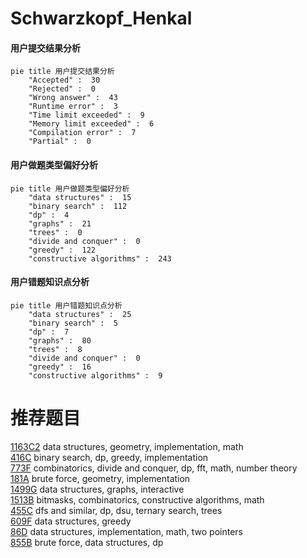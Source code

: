 # Schwarzkopf_Henkal

<!-- tabs:start -->



#### **用户提交结果分析**

```mermaid
pie title 用户提交结果分析
    "Accepted" :  30
    "Rejected" :  0
    "Wrong answer" :  43
    "Runtime error" :  3
    "Time limit exceeded" :  9
    "Memory limit exceeded" :  6
    "Compilation error" :  7
    "Partial" :  0
```

#### **用户做题类型偏好分析**

```mermaid
pie title 用户做题类型偏好分析
    "data structures" :  15
    "binary search" :  112
    "dp" :  4
    "graphs" :  21
    "trees" :  0
    "divide and conquer" :  0
    "greedy" :  122
    "constructive algorithms" :  243
```
#### **用户错题知识点分析**

```mermaid
pie title 用户错题知识点分析
    "data structures" :  25
    "binary search" :  5
    "dp" :  7
    "graphs" :  80
    "trees" :  8
    "divide and conquer" :  0
    "greedy" :  16
    "constructive algorithms" :  9
```



<!-- tabs:end -->
# 推荐题目
[1163C2](https://codeforces.com/contest/1163C/problem/2)		data structures,
                        geometry,
                        implementation,
                        math		  
[416C](https://codeforces.com/contest/416/problem/C)		binary search,
                        dp,
                        greedy,
                        implementation		  
[773F](https://codeforces.com/contest/773/problem/F)		combinatorics,
                        divide and conquer,
                        dp,
                        fft,
                        math,
                        number theory		  
[181A](https://codeforces.com/contest/181/problem/A)		brute force,
                        geometry,
                        implementation		  
[1499G](https://codeforces.com/contest/1499/problem/G)		data structures,
                        graphs,
                        interactive		  
[1513B](https://codeforces.com/contest/1513/problem/B)		bitmasks,
                        combinatorics,
                        constructive algorithms,
                        math		  
[455C](https://codeforces.com/contest/455/problem/C)		dfs and similar,
                        dp,
                        dsu,
                        ternary search,
                        trees		  
[609F](https://codeforces.com/contest/609/problem/F)		data structures,
                        greedy		  
[86D](https://codeforces.com/contest/86/problem/D)		data structures,
                        implementation,
                        math,
                        two pointers		  
[855B](https://codeforces.com/contest/855/problem/B)		brute force,
                        data structures,
                        dp		  
